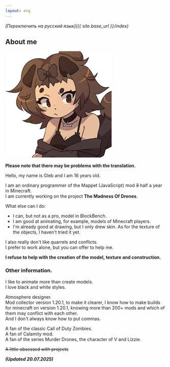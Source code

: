 ```yaml
---
layout: eng
---
```


*[Переключить на русский язык]({{ site.base_url }}/index)*

## About me

<img class="profile-picture" src="glebun08.jpg">

**Please note that there may be problems with the translation.**

Hello, my name is Gleb and I am 16 years old.

I am an ordinary programmer of the Mappet (JavaScript) mod ~~3~~ half a year in Minecraft.  
I am currently working on the project **The Madness Of Drones**.

What else can I do:
* I can, but not as a pro, model in BlockBench.
* I am good at animating, for example, models of Minecraft players.
* I'm already good at drawing, but I only drew skin. As for the texture of the objects, I haven't tried it yet.

I also really don't like quarrels and conflicts.  
I prefer to work alone, but you can offer to help me.

**I refuse to help with the creation of the model, texture and construction.**

### Other information. 

I like to animate more than create models.  
I love black and white styles.

Atmosphere designer.  
Mod collector version 1.20.1, to make it clearer, I know how to make builds for minecraft on version 1.20.1, knowing more than 200+ mods and which of them may conflict with each other.  
And I don't always know how to put commas.  

A fan of the classic Call of Duty Zombies.  
A fan of Calamity mod.  
A fan of the series Murder Drones, the character of V and Lizzie.

~~A little obsessed with projects~~





***(Updated 20.07.2025)***
